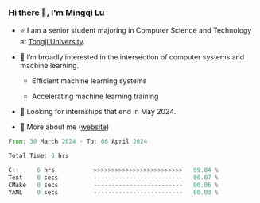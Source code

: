 ### Hi there 👋, I'm Mingqi Lu

- :star: I am a senior student majoring in Computer Science and Technology at [Tongji University](https://en.tongji.edu.cn/p/#/).

- :thinking: I’m broadly interested in the intersection of computer systems and machine learning.

  - Efficient machine learning systems

  - Accelerating machine learning training

- :seedling: Looking for internships that end in May 2024.

- 💬 More about me ([website](https://lmqqqqqq.github.io/))

<!--START_SECTION:waka-->

```rust
From: 30 March 2024 - To: 06 April 2024

Total Time: 6 hrs

C++     6 hrs           >>>>>>>>>>>>>>>>>>>>>>>>>   99.84 %
Text    0 secs          -------------------------   00.07 %
CMake   0 secs          -------------------------   00.06 %
YAML    0 secs          -------------------------   00.03 %
```

<!--END_SECTION:waka-->

